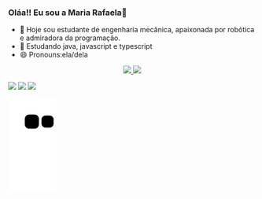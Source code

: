 ### Oláa!! Eu sou a Maria Rafaela👋


- 🔭 Hoje sou estudante de engenharia mecânica, apaixonada por robótica e admiradora da programação.
- 🌱 Estudando java, javascript e typescript
- 😄 Pronouns:ela/dela

<div align="center">
  <a href="https://github.com/RaF4ela">
  <img height="150em" src="https://github-readme-stats.vercel.app/api?username=RaF4ela&show_icons=true&theme=algolia&include_all_commits=true&count_private=true"/>
  <img height="150em" src="https://github-readme-stats.vercel.app/api/top-langs/?username=RaF4ela&layout=compact&langs_count=7&theme=algolia"/>
</div>
  
  
  <div>
    
    
  <a href="https://www.instagram.com/rafaaela_arrud/" target="_blank"><img src="https://img.shields.io/badge/-Instagram-%23E4405F?style=for-the-badge&logo=instagram&logoColor=white" target="_blank"></a>
  <a href = "mailto:rafaelarruda150@gmail.com"><img src="https://img.shields.io/badge/Gmail-D14836?style=for-the-badge&logo=gmail&logoColor=white" target="_blank"></a>
  <a href="https://www.linkedin.com/in/rafaela-arruda/" target="_blank"><img src="https://img.shields.io/badge/-LinkedIn-%230077B5?style=for-the-badge&logo=linkedin&logoColor=white" target="_blank"></a> 
    
    
  </div>
  
  ![Snake animation](https://github.com/RaF4ela/RaF4ela/blob/output/github-contribution-grid-snake.svg)
  
